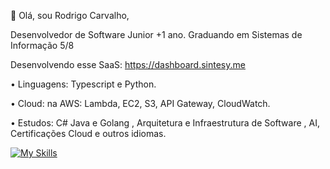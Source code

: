 👋 Olá, sou Rodrigo Carvalho,

Desenvolvedor de Software Junior +1 ano. Graduando em Sistemas de Informação 5/8

Desenvolvendo esse SaaS: https://dashboard.sintesy.me


• Linguagens: Typescript e Python. 

• Cloud: na AWS: Lambda, EC2, S3, API Gateway, CloudWatch. 

• Estudos: C# Java e Golang , Arquitetura e Infraestrutura de Software , AI, Certificações Cloud e outros idiomas.

[![My Skills](https://skillicons.dev/icons?i=next,react,nodejs,python,ts,prisma,aws)](https://skillicons.dev)
